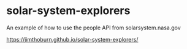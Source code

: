 # solar-system-explorers
An example of how to use the people API from solarsystem.nasa.gov

https://jimthoburn.github.io/solar-system-explorers/
